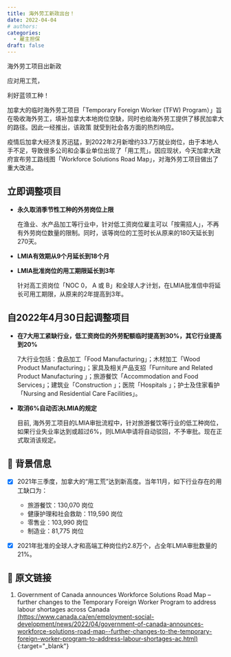 ```yaml
---
title: 海外劳工新政出台！
date: 2022-04-04
# authors:
categories:
  - 雇主担保
draft: false
---
```


<!-- ![cover pic](../img/6.jpg) -->
<style>
	.coverpic-container.date20220403 {
	background-image: url("/blog/img/7.jpg");
	}
</style>

<div class="coverWrapper">
<div class="coverpic-container date20220403" >
	<p class="title">海外劳工项目出新政</p>
	<p>应对用工荒，</p>
	<p>利好蓝领工种！</p>
</div>
</div>

		

加拿大的临时海外劳工项目「Temporary Foreign Worker (TFW) Program）」旨在吸收海外劳工，填补加拿大本地岗位空缺，同时也给海外劳工提供了移民加拿大的路径。因此一经推出，该政策 就受到社会各方面的热烈响应。

疫情后加拿大经济复苏迅猛，到2022年2月新增约33.7万就业岗位，由于本地人手不足，导致很多公司和企事业单位出现了「用工荒」。因应现状，今天加拿大政府宣布劳工路线图「Workforce Solutions Road Map」，对海外劳工项目做出了重大改进。

<!-- more -->

## 立即调整项目

- **永久取消季节性工种的外劳岗位上限**

	在渔业、水产品加工等行业中，针对低工资岗位雇主可以「按需招人」，不再有外劳岗位数量的限制。同时，该等岗位的工签时长从原来的180天延长到270天。

- **LMIA有效期从9个月延长到18个月**

- **LMIA批准岗位的用工期限延长到3年**

	针对高工资岗位「NOC 0， A 或 B」和全球人才计划，在LMIA批准信中将延长可用工期限，从原来的2年提高到3年。

## 自2022年4月30日起调整项目

- **在7大用工紧缺行业，低工资岗位的外劳配额临时提高到30%，其它行业提高到20%**
  
	7大行业包括：食品加工「Food Manufacturing」；木材加工「Wood Product Manufacturing」；家具及相关产品支招「Furniture and Related Product Manufacturing 」；旅游餐饮「Accommodation and Food Services」；建筑业「Construction 」；医院「Hospitals 」；护士及住家看护「Nursing and Residential Care Facilities」。

- **取消6%自动否决LMIA的规定**

	目前, 海外劳工项目的LMIA审批流程中，针对旅游餐饮等行业的低工种岗位，如果行业失业率达到或超过6%，则LMIA申请将自动驳回，不予审批。现在正式取消该规定。

## 📝 背景信息

- [x] 2021年三季度，加拿大的“用工荒”达到新高度。当年11月，如下行业存在的用工缺口为：
    - 旅游餐饮：130,070 岗位
    - 健康护理和社会救助：119,590 岗位
    - 零售业：103,990 岗位
    - 制造业：81,775 岗位

- [x] 2021年批准的全球人才和高端工种岗位约2.8万个，占全年LMIA审批数量的21%。

## 🔗 原文链接

1. Government of Canada announces Workforce Solutions Road Map – further changes to the Temporary Foreign Worker Program to address labour shortages across Canada [(<ins>https://www.canada.ca/en/employment-social-development/news/2022/04/government-of-canada-announces-workforce-solutions-road-map--further-changes-to-the-temporary-foreign-worker-program-to-address-labour-shortages-ac.html</ins>)](https://www.canada.ca/en/employment-social-development/news/2022/04/government-of-canada-announces-workforce-solutions-road-map--further-changes-to-the-temporary-foreign-worker-program-to-address-labour-shortages-ac.html){:target="_blank"}




